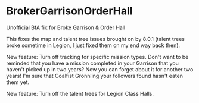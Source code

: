 # BrokerGarrisonOrderHall
Unofficial BfA fix for Broke Garrison &amp; Order Hall


This fixes the map and talent tree issues brought on by 8.0.1 (talent trees broke sometime in Legion, I just fixed them on my end way back then).

New feature: Turn off tracking for specific mission types. Don't want to be reminded that you have a mission completed in your Garrison that you haven't picked up in two years? Now you can forget about it for another two years! I'm sure that Coalfist Gronnling your followers found hasn't eaten them yet.

New feature: Turn off the talent trees for Legion Class Halls.
